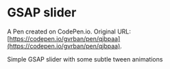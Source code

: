# GSAP slider

A Pen created on CodePen.io. Original URL: [https://codepen.io/gvrban/pen/qjbpaa](https://codepen.io/gvrban/pen/qjbpaa).

Simple GSAP slider with some subtle tween animations